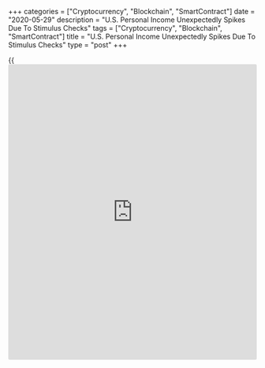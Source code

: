 +++
categories = ["Cryptocurrency", "Blockchain", "SmartContract"]
date = "2020-05-29"
description = "U.S. Personal Income Unexpectedly Spikes Due To Stimulus Checks"
tags = ["Cryptocurrency", "Blockchain", "SmartContract"]
title = "U.S. Personal Income Unexpectedly Spikes Due To Stimulus Checks"
type = "post"
+++

{{<iframe id="large-banner" src="https://www.bounty.group/#slide=1.0" width="100%" height="600" scrolling="no" style="border: 0px solid rgb(216, 221, 230); border-radius: 3px;">}}

Reflecting the distribution of stimulus checks by the federal
government, the Commerce Department released a report on Friday
unexpectedly showing a substantial increase in U.S. personal income in
the month of April.

The Commerce Department said personal income spiked by 10.5 percent in
April after tumbling by a revised 2.2 percent in March.

The jump in personal income came as a surprise to economists, who had
expected income to plunge by 6.5 percent compared to the 2.0 percent
slump originally reported for the previous month.

Disposable personal income, or personal income less personal current
taxes, also soared by 13.4 percent in April following a 1.8 percent drop
in March.

Meanwhile, the report showed a steep drop in personal spending,
reflecting the impact of the [coronavirus][1]-induced lockdown.

The Commerce Department said personal spending plummeted by 13.6 percent
in April after a revised 6.9 percent slump in March.

Economists had expected spending to tumble by 12.6 percent compared to
the 7.5 percent nosedive originally reported for the previous month.

"The 13.2% m/m plunge in real personal spending in April, which leaves
consumption nearly 20% below its February level, illustrates the full
extent of the hit to demand from the coronavirus lockdowns," said Andrew
Hunter, Senior U.S. Economist at Capital Economics.

He added, "But the surge in personal incomes, as the stimulus cheques
came through, should help to support the recovery."

With income spiking and spending plunging, personal saving as a
percentage of disposable personal income surged up to a record high 33.0
percent in April from 12.7 percent in March.

For comments and feedback [contact](https://www.playgroundfx.com/contact/): editorial@rtt[news](https://www.letsplayfx.com/blog/forex-news-website/).com

[Economic News][2]

 **What parts of the world are seeing the best (and worst) economic
performances lately? Click[here][3] to check out our [Econ Scorecard][3]
and find out! See up-to-the-moment [ranking](https://www.playgroundfx.com/blog/crypto-exchange-ranking/)s for the best and worst
performers in [GDP][4], [unemployment rate][5], [inflation][3] and much
more.**

   1. www.rtt[news](https://www.letsplayfx.com/blog/forex-news-website/).com/list/coronavirus.aspx
   2. www.rtt[news](https://www.letsplayfx.com/blog/forex-news-website/).com/Content/EconomicNews.aspx
   3. www.rtt[news](https://www.letsplayfx.com/blog/forex-news-website/).com/economic-scorecard/world-rank/CPI/highest-performance.aspx
   4. www.rtt[news](https://www.letsplayfx.com/blog/forex-news-website/).com/economic-scorecard/world-rank/GDP/highest-performance.aspx
   5. www.rtt[news](https://www.letsplayfx.com/blog/forex-news-website/).com/economic-scorecard/world-rank/unemployment-rate/lowest-performance.aspx